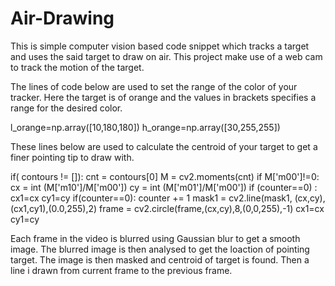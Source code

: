 # Air-Drawing



This is  simple computer vision based code snippet which tracks a target and uses the said target to draw on air.
This project make use of a web cam to track the motion of the target.

The lines of code below are used to set the range of the color of your tracker. Here  the target is of orange and
the values in brackets specifies a range for the desired color.

l_orange=np.array([10,180,180])
h_orange=np.array([30,255,255])


These lines below are used to calculate the centroid of your target to get a finer pointing tip to draw with.

if( contours != []):
        cnt = contours[0]
        M = cv2.moments(cnt)
        if M['m00']!=0:
            cx = int (M['m10']/M['m00'])
            cy = int (M['m01']/M['m00'])
            if (counter==0) :
                cx1=cx
                cy1=cy
            if(counter==0):
                counter += 1
            mask1 = cv2.line(mask1, (cx,cy),(cx1,cy1),(0.0,255),2)
            frame = cv2.circle(frame,(cx,cy),8,(0,0,255),-1)
            cx1=cx
            cy1=cy
	    
	    
Each frame in the video is blurred using Gaussian blur to get a smooth image. The blurred image is then analysed to get the loaction of pointing target.
The image is then masked and centroid of target is found. Then a line i drawn from current frame to the previous frame.




